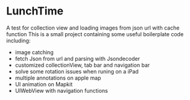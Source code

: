 # LunchTime
A test for collection view and loading images from json url with cache function
This is a small project containing some useful boilerplate code including:
  - image catching
  - fetch Json from url and parsing with Jsondecoder
  - customized collectionView, tab bar and navigation bar
  - solve some rotation issues when runing on a iPad
  - multiple annotations on apple map
  - UI animation on Mapkit
  - UIWebView with navigation functions
